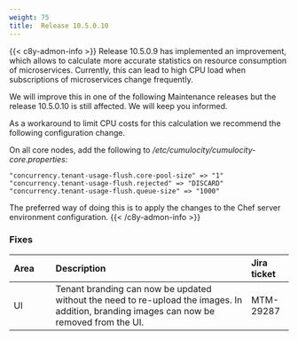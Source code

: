 ```yaml
---
weight: 75
title:  Release 10.5.0.10
---
```


{{< c8y-admon-info >}}
Release 10.5.0.9 has implemented an improvement, which allows to calculate more accurate statistics on resource consumption of microservices. Currently, this can lead to high CPU load when subscriptions of microservices change frequently.

We will improve this in one of the following Maintenance releases but the release 10.5.0.10 is still affected. We will keep you informed.

As a workaround to limit CPU costs for this calculation we recommend the following configuration change.

On all core nodes, add the following to */etc/cumulocity/cumulocity-core.properties*:

    "concurrency.tenant-usage-flush.core-pool-size" => "1"
    "concurrency.tenant-usage-flush.rejected" => "DISCARD"
    "concurrency.tenant-usage-flush.queue-size" => "1000"

The preferred way of doing this is to apply the changes to the Chef server environment configuration.
{{< /c8y-admon-info >}}

### Fixes

<table>
<colgroup>
<col style="width: 15%;">
<col style="width: 70%;">
<col style="width: 15%;">
</colgroup>
<thead>
<tr>
<th style="text-align:left">Area</th>
<th style="text-align:left">Description</th>
<th style="text-align:left">Jira ticket</th>
</tr>
</thead>
<tbody>
<tr>
<td style="text-align:left">UI</td>
<td style="text-align:left">Tenant branding can now be updated without the need to re-upload the images. In addition, branding images can now be removed from the UI.</td>
<td style="text-align:left">MTM-29287</td>
</tr>
</tbody>
</table>
